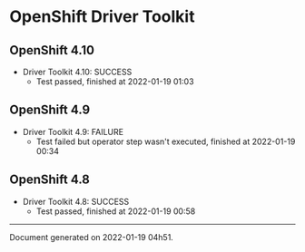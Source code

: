 
OpenShift Driver Toolkit
========================

OpenShift 4.10
--------------



* Driver Toolkit 4.10: SUCCESS
  - Test passed, finished at 2022-01-19 01:03

OpenShift 4.9
-------------



* Driver Toolkit 4.9: FAILURE
  - Test failed but operator step wasn't executed, finished at 2022-01-19 00:34

OpenShift 4.8
-------------



* Driver Toolkit 4.8: SUCCESS
  - Test passed, finished at 2022-01-19 00:58

---
Document generated on 2022-01-19 04h51.
